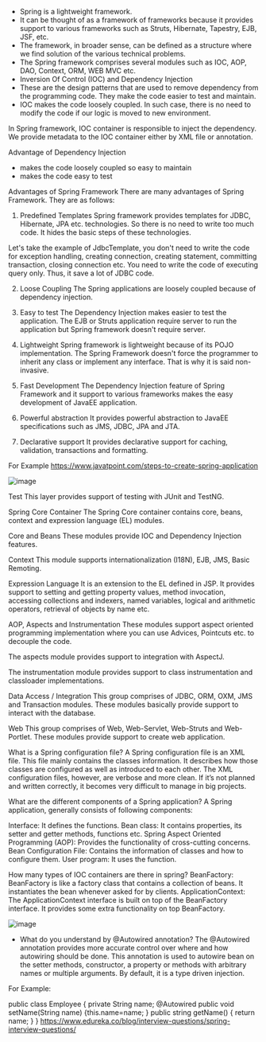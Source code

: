 - Spring is a lightweight framework. 
- It can be thought of as a framework of frameworks because it provides support to various frameworks such as Struts, Hibernate, Tapestry, EJB, JSF, etc.
- The framework, in broader sense, can be defined as a structure where we find solution of the various technical problems.
- The Spring framework comprises several modules such as IOC, AOP, DAO, Context, ORM, WEB MVC etc. 
- Inversion Of Control (IOC) and Dependency Injection
- These are the design patterns that are used to remove dependency from the programming code. They make the code easier to test and maintain.
- IOC makes the code loosely coupled. In such case, there is no need to modify the code if our logic is moved to new environment.

In Spring framework, IOC container is responsible to inject the dependency. We provide metadata to the IOC container either by XML file or annotation.

Advantage of Dependency Injection
- makes the code loosely coupled so easy to maintain
- makes the code easy to test

Advantages of Spring Framework
There are many advantages of Spring Framework. They are as follows:

1) Predefined Templates
Spring framework provides templates for JDBC, Hibernate, JPA etc. technologies. So there is no need to write too much code. It hides the basic steps of these technologies.

Let's take the example of JdbcTemplate, you don't need to write the code for exception handling, creating connection, creating statement, committing transaction, closing connection etc. You need to write the code of executing query only. Thus, it save a lot of JDBC code.

2) Loose Coupling
The Spring applications are loosely coupled because of dependency injection.

3) Easy to test
The Dependency Injection makes easier to test the application. The EJB or Struts application require server to run the application but Spring framework doesn't require server.

4) Lightweight
Spring framework is lightweight because of its POJO implementation. The Spring Framework doesn't force the programmer to inherit any class or implement any interface. That is why it is said non-invasive.

5) Fast Development
The Dependency Injection feature of Spring Framework and it support to various frameworks makes the easy development of JavaEE application.

6) Powerful abstraction
It provides powerful abstraction to JavaEE specifications such as JMS, JDBC, JPA and JTA.

7) Declarative support
It provides declarative support for caching, validation, transactions and formatting.


For Example https://www.javatpoint.com/steps-to-create-spring-application 

![image](https://user-images.githubusercontent.com/101004260/218680582-74fe5c23-7580-47d9-8085-c7b9fa61e85f.png)

Test
This layer provides support of testing with JUnit and TestNG.

Spring Core Container
The Spring Core container contains core, beans, context and expression language (EL) modules.

Core and Beans
These modules provide IOC and Dependency Injection features.

Context
This module supports internationalization (I18N), EJB, JMS, Basic Remoting.

Expression Language
It is an extension to the EL defined in JSP. It provides support to setting and getting property values, method invocation, accessing collections and indexers, named variables, logical and arithmetic operators, retrieval of objects by name etc.

AOP, Aspects and Instrumentation
These modules support aspect oriented programming implementation where you can use Advices, Pointcuts etc. to decouple the code.

The aspects module provides support to integration with AspectJ.

The instrumentation module provides support to class instrumentation and classloader implementations.

Data Access / Integration
This group comprises of JDBC, ORM, OXM, JMS and Transaction modules. These modules basically provide support to interact with the database.

Web
This group comprises of Web, Web-Servlet, Web-Struts and Web-Portlet. These modules provide support to create web application.


What is a Spring configuration file?
A Spring configuration file is an XML file. This file mainly contains the classes information. It describes how those classes are configured as well as introduced to each other. The XML configuration files, however, are verbose and more clean. If it’s not planned and written correctly, it becomes very difficult to manage in big projects.


 What are the different components of a Spring application?
A Spring application, generally consists of following components:

Interface: It defines the functions.
Bean class: It contains properties, its setter and getter methods, functions etc.
Spring Aspect Oriented Programming (AOP): Provides the functionality of cross-cutting concerns.
Bean Configuration File: Contains the information of classes and how to configure them.
User program: It uses the function.

How many types of IOC containers are there in spring?
BeanFactory: BeanFactory is like a factory class that contains a collection of beans. It instantiates the bean whenever asked for by clients.
ApplicationContext: The ApplicationContext interface is built on top of the BeanFactory interface. It provides some extra functionality on top BeanFactory.

![image](https://user-images.githubusercontent.com/101004260/218683095-c8a12c30-127f-4c42-be2c-f3637947ad81.png)

- What do you understand by @Autowired annotation?
The @Autowired annotation provides more accurate control over where and how autowiring should be done. This annotation is used to autowire bean on the setter methods, constructor, a property or methods with arbitrary names or multiple arguments. By default, it is a type driven injection.

For Example:

public class Employee
{
private String name;
@Autowired
public void setName(String name)
{this.name=name; }
public string getName()
{ return name; }
}
https://www.edureka.co/blog/interview-questions/spring-interview-questions/ 

